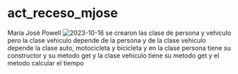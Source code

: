 # act_receso_mjose
María José Powell 
![2023-10-16](https://github.com/mjosepc/act_receso/assets/142420543/7d78f29f-58da-49b7-bd5c-b6e940571b6f)
se crearon las clase de persona y vehiculo pero la clase vehiculo depende de la persona y de la clase vehiculo depende la clase auto, motocicleta y bicicleta y en la clase persona tiene su constructor y su metodo get y la clase vehiculo tiene su metodo get y el metodo calcular el tiempo 

